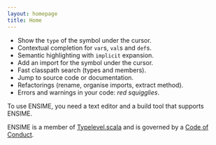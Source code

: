 ```yaml
---
layout: homepage
title: Home
---
```


- Show the `type` of the symbol under the cursor.
- Contextual completion for `var`s, `val`s and `def`s.
- Semantic highlighting with `implicit` expansion.
- Add an import for the symbol under the cursor.
- Fast classpath search (types and members).
- Jump to source code or documentation.
- Refactorings (rename, organise imports, extract method).
- Errors and warnings in your code: *red squigglies*.

To use ENSIME, you need a text editor and a build tool that supports ENSIME.

ENSIME is a member of [Typelevel.scala](http://typelevel.org/) and is governed by a [Code of Conduct](http://typelevel.org/conduct.html).
